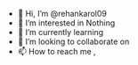 - 👋 Hi, I’m @rehankarol09
- 👀 I’m interested in Nothing
- 🌱 I’m currently learning
- 💞️ I’m looking to collaborate on  
- 📫 How to reach me , 

<!---
rehankarol09/rehankarol09 is a ✨ special ✨ repository because its `README.md` (this file) appears on your GitHub profile.
You can click the Preview link to take a look at your changes.
--->
